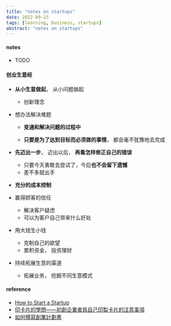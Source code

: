 ```yaml
---
title: "notes on startups"
date: 2022-09-23
tags: [learning, business, startups]
abstract: "notes on startups"
---
```


#### notes

-   TODO

#### 创业生意经

-   **从小生意做起**， 从小问题做起

    -   创新理念

-   想办法解决难题

    -   **变通和解决问题的过程中**

    -   **只要是为了达到目标而必须做的事情**， 都会毫不犹豫地去完成

-   **先迈出一步**， 迈出以后， **再看怎样修正自己的错误**

    -   只要今天勇敢去尝试了，今后**也不会留下遗憾**
    -   差不多就出手

-   **充分的成本控制**

-   赢得顾客的信任

    -   解决客户疑虑
    -   可以为客户自己带来什么好处

-   用大钱生小钱

    -   克制自己的欲望
    -   累积资金， 投资理财

-   持续拓展生意的渠道

    -   拓展业务， 挖掘不同生意模式

#### reference

-   [How to Start a Startup](https://startupclass.samaltman.com/lists/readings/)
-   [印卡片的學問——初創企業者爲自己印製卡片的注意事項](https://www.businessgo.hsbc.com/zh-Hans/article/how-to-make-a-good-business-card-for-your-startup)
-   [如何撰寫創業計劃書](https://www.businessgo.hsbc.com/zh-Hans/article/creating-business-plan-with-examples)
